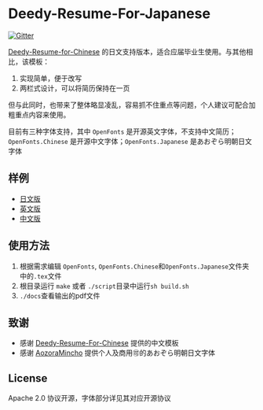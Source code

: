 Deedy-Resume-For-Japanese
=========================

[![Gitter](https://badges.gitter.im/Deedy-Resume-For-Japanese/community.svg)](https://gitter.im/Deedy-Resume-For-Japanese/community?utm_source=share-link&utm_medium=link&utm_campaign=share-link)

[Deedy-Resume-for-Chinese](https://github.com/dyweb/Deedy-Resume-for-Chinese) 的日文支持版本，适合应届毕业生使用。与其他相比，该模板：

1. 实现简单，便于改写
2. 两栏式设计，可以将简历保持在一页

但与此同时，也带来了整体略显凌乱，容易抓不住重点等问题，个人建议可配合加粗重点内容来使用。

目前有三种字体支持，其中 `OpenFonts` 是开源英文字体，不支持中文简历；`OpenFonts.Chinese` 是开源中文字体；`OpenFonts.Japanese` 是あおぞら明朝日文字体

## 样例

* [日文版](https://github.com/vinci7/Deedy-Resume-for-Japanese/blob/master/docs/resume-jp.pdf)
* [英文版](https://github.com/vinci7/Deedy-Resume-for-Japanese/blob/master/docs/resume.pdf)
* [中文版](https://github.com/vinci7/Deedy-Resume-for-Japanese/blob/master/docs/resume-cn.pdf)

## 使用方法

1. 根据需求编辑 `OpenFonts`, `OpenFonts.Chinese`和`OpenFonts.Japanese`文件夹中的`.tex`文件
2. 根目录运行 `make` 或者 `./script`目录中运行`sh build.sh`
4. `./docs`查看输出的pdf文件


## 致谢

* 感谢 [Deedy-Resume-For-Chinese](https://github.com/dyweb/Deedy-Resume-for-Chinese) 提供的中文模板
* 感谢 [AozoraMincho](http://blueskis.wktk.so/AozoraMincho/) 提供个人及商用🉑的あおぞら明朝日文字体

## License

Apache 2.0 协议开源，字体部分详见其对应开源协议


